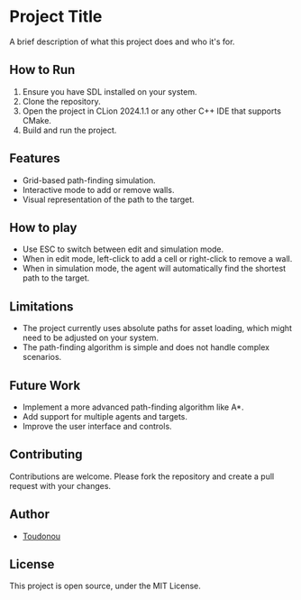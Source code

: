 # Project Title

A brief description of what this project does and who it's for.

## How to Run

1. Ensure you have SDL installed on your system.
2. Clone the repository.
3. Open the project in CLion 2024.1.1 or any other C++ IDE that supports CMake.
4. Build and run the project.

## Features

- Grid-based path-finding simulation.
- Interactive mode to add or remove walls.
- Visual representation of the path to the target.

## How to play

- Use ESC to switch between edit and simulation mode.
- When in edit mode, left-click to add a cell or right-click to remove a wall.
- When in simulation mode, the agent will automatically find the shortest path to the target.

## Limitations

- The project currently uses absolute paths for asset loading, which might need to be adjusted on your system.
- The path-finding algorithm is simple and does not handle complex scenarios.

## Future Work

- Implement a more advanced path-finding algorithm like A*.
- Add support for multiple agents and targets.
- Improve the user interface and controls.

## Contributing

Contributions are welcome. Please fork the repository and create a pull request with your changes.
## Author
- [Toudonou](https://github.com/Toudonou)

## License

This project is open source, under the MIT License.